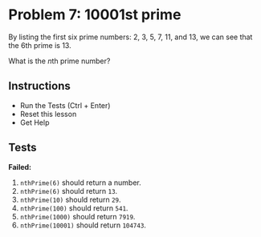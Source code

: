 # Problem 7: 10001st prime

By listing the first six prime numbers: 2, 3, 5, 7, 11, and 13, we can see that the 6th prime is 13.

What is the $n$th prime number?

## Instructions

* Run the Tests (Ctrl + Enter)
* Reset this lesson
* Get Help

## Tests

**Failed:**

1. `nthPrime(6)` should return a number.
2. `nthPrime(6)` should return `13`.
3. `nthPrime(10)` should return `29`.
4. `nthPrime(100)` should return `541`.
5. `nthPrime(1000)` should return `7919`.
6. `nthPrime(10001)` should return `104743`.